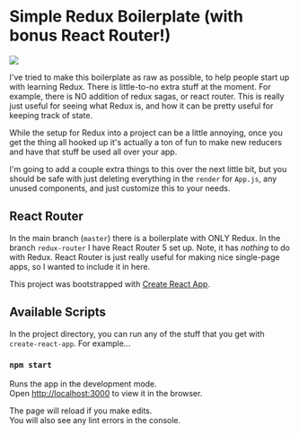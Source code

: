 # Simple Redux Boilerplate (with bonus React Router!)

![](https://cl.ly/8a48a60c1933/Screen%20Recording%202019-04-11%20at%2004.59%20PM.gif)

I've tried to make this boilerplate as raw as possible, to help people start up with learning Redux. There is little-to-no extra stuff at the moment. For example, there is NO addition of redux sagas, or react router. This is really just useful for seeing what Redux is, and how it can be pretty useful for keeping track of state.

While the setup for Redux into a project can be a little annoying, once you get the thing all hooked up it's actually a ton of fun to make new reducers and have that stuff be used all over your app.

I'm going to add a couple extra things to this over the next little bit, but you should be safe with just deleting everything in the `render` for `App.js`, any unused components, and just customize this to your needs.

## React Router

In the main branch (`master`) there is a boilerplate with ONLY Redux. In the branch `redux-router` I have React Router 5 set up. Note, it has _nothing_ to do with Redux. React Router is just really useful for making nice single-page apps, so I wanted to include it in here.

This project was bootstrapped with [Create React App](https://github.com/facebook/create-react-app).

## Available Scripts

In the project directory, you can run any of the stuff that you get with `create-react-app`. For example...

### `npm start`

Runs the app in the development mode.<br>
Open [http://localhost:3000](http://localhost:3000) to view it in the browser.

The page will reload if you make edits.<br>
You will also see any lint errors in the console.
